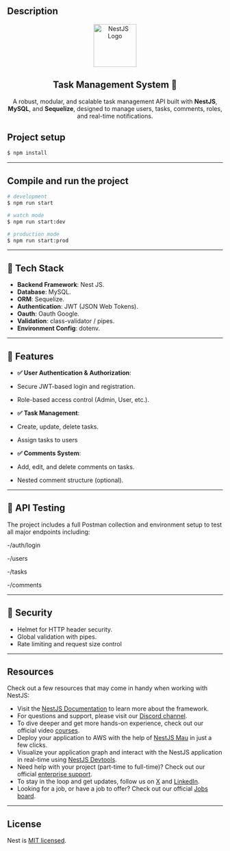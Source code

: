 

## Description

<p align="center"> <a href="https://nestjs.com/" target="_blank"> <img src="https://nestjs.com/img/logo-small.svg" width="100" alt="NestJS Logo" /> </a> </p> <h2 align="center">Task Management System 🧩</h2> <p align="center"> A robust, modular, and scalable task management API built with <b>NestJS</b>, <b>MySQL</b>, and <b>Sequelize</b>, designed to manage users, tasks, comments, roles, and real-time notifications. </p>


## Project setup

```bash
$ npm install
```
---

## Compile and run the project

```bash
# development
$ npm run start

# watch mode
$ npm run start:dev

# production mode
$ npm run start:prod
```
---

## 🔧 Tech Stack
- **Backend Framework**: Nest JS.
- **Database**: MySQL.
- **ORM**: Sequelize.
- **Authentication**: JWT (JSON Web Tokens).
- **Oauth**: Oauth Google.
- **Validation**: class-validator / pipes.
- **Environment Config**: dotenv.
  
---
## 🚀 Features
- **✅ User Authentication & Authorization**:
- Secure JWT-based login and registration.
- Role-based access control (Admin, User, etc.).

- **✅ Task Management**:
- Create, update, delete tasks.
- Assign tasks to users

- **✅ Comments System**:
- Add, edit, and delete comments on tasks.
- Nested comment structure (optional).

---

## 🧪 API Testing

The project includes a full Postman collection and environment setup to test all major endpoints including:

-/auth/login

-/users

-/tasks

-/comments

---

## 🔐 Security
- Helmet for HTTP header security.
- Global validation with pipes.
- Rate limiting and request size control

---

## Resources

Check out a few resources that may come in handy when working with NestJS:

- Visit the [NestJS Documentation](https://docs.nestjs.com) to learn more about the framework.
- For questions and support, please visit our [Discord channel](https://discord.gg/G7Qnnhy).
- To dive deeper and get more hands-on experience, check out our official video [courses](https://courses.nestjs.com/).
- Deploy your application to AWS with the help of [NestJS Mau](https://mau.nestjs.com) in just a few clicks.
- Visualize your application graph and interact with the NestJS application in real-time using [NestJS Devtools](https://devtools.nestjs.com).
- Need help with your project (part-time to full-time)? Check out our official [enterprise support](https://enterprise.nestjs.com).
- To stay in the loop and get updates, follow us on [X](https://x.com/nestframework) and [LinkedIn](https://linkedin.com/company/nestjs).
- Looking for a job, or have a job to offer? Check out our official [Jobs board](https://jobs.nestjs.com).

---

## License

Nest is [MIT licensed](https://github.com/nestjs/nest/blob/master/LICENSE).
